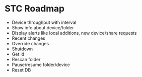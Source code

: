 # STC Roadmap

* Device throughput with interval
* Show info about device/folder
* Display alerts like local additions, new device/share requests
* Recent changes
* Override changes
* Shutdown
* Get id
* Rescan folder
* Pause/resume folder/device
* Reset DB